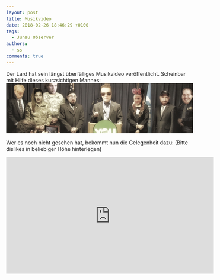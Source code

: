 ```yaml
---
layout: post
title: Musikvideo
date: 2018-02-26 18:46:29 +0100
tags:
  - Junau Observer
authors:
  - ss
comments: true
---
```

Der Lard hat sein längst überfälliges Musikvideo veröffentlicht.
Scheinbar mit Hilfe dieses kurzsichtigen Mannes:
![Maxim Noise](/assets/images/header.png)

Wer es noch nicht gesehen hat, bekommt nun die Gelegenheit dazu:
(Bitte dislikes in beliebiger Höhe hinterlegen)

<iframe width="560" height="315" src="https://www.youtube-nocookie.com/embed/ZFqn6YrUikA" frameborder="0" allow="autoplay; encrypted-media" allowfullscreen></iframe>
